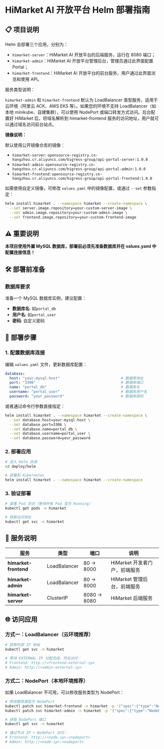 # HiMarket AI 开放平台 Helm 部署指南

## 📋 项目说明

Helm 会部署三个应用，分别为：
- `himarket-server`：HiMarket AI 开放平台的后端服务，运行在 8080 端口；
- `himarket-admin`：HiMarket AI 开放平台管理后台，管理员通过此界面配置 Portal；
- `himarket-frontend`：HiMarket AI 开放平台的前台服务，用户通过此界面浏览和使用 API。

服务类型说明：

`himarket-admin` 和 `himarket-frontend` 默认为 LoadBalancer 类型服务，适用于云环境（阿里云 ACK、AWS EKS 等）。如果您的环境不支持 LoadBalancer（如本地 minikube、自建集群），可以使用 NodePort 或端口转发方式访问。后台配置好 HiMarket 后，将域名解析到 himarket-frontend 服务的访问地址，用户就可以通过域名访问前台站点。

**镜像说明：**

默认使用公开镜像仓库的镜像：
- `himarket-server`: `opensource-registry.cn-hangzhou.cr.aliyuncs.com/higress-group/api-portal-server:1.0.0`
- `himarket-admin`: `opensource-registry.cn-hangzhou.cr.aliyuncs.com/higress-group/api-portal-admin:1.0.0`
- `himarket-frontend`: `opensource-registry.cn-hangzhou.cr.aliyuncs.com/higress-group/api-portal-frontend:1.0.0`

如需使用自定义镜像，可修改 `values.yaml` 中的镜像配置，或通过 `--set` 参数指定：
```bash
helm install himarket . --namespace himarket --create-namespace \
  --set server.image.repository=your-custom-server-image \
  --set admin.image.repository=your-custom-admin-image \
  --set frontend.image.repository=your-custom-frontend-image
```

## ⚠️ 重要说明

**本项目使用外置 MySQL 数据库，部署前必须先准备数据库并在 values.yaml 中配置连接信息！**

## 🛠️ 部署前准备

### 数据库要求

准备一个 MySQL 数据库实例，建议配置：
- **数据库名**: 如`portal_db`
- **用户名**: 如`portal_user`  
- **密码**: 自定义密码

## 🚀 部署步骤

### 1. 配置数据库连接

编辑 `values.yaml` 文件，更新数据库配置：

```yaml
database:
  host: "your-mysql-host"                            # 数据库地址
  port: "3306"                                       # 数据库端口
  name: "portal_db"                                  # 数据库名
  username: "portal_user"                            # 数据库用户名
  password: "your_password"                          # 数据库密码
```

或者通过命令行参数直接指定：

```bash
helm install himarket . --namespace himarket --create-namespace \
  --set database.host=your-mysql-host \
  --set database.port=3306 \
  --set database.name=portal_db \
  --set database.username=portal_user \
  --set database.password=your_password
```

### 2. 部署应用

```bash
# 进入 Helm 目录
cd deploy/helm

# 部署到 Kubernetes
helm install himarket . --namespace himarket --create-namespace
```

### 3. 验证部署

```bash
# 查看 Pod 状态（等待所有 Pod 变为 Running）
kubectl get pods -n himarket

# 获取访问地址
kubectl get svc -n himarket
```

## 📝 服务说明

| 服务 | 类型 | 端口          | 说明         |
|------|------|-------------|------------|
| **himarket-frontend** | LoadBalancer | 80 → 8000   | HiMarket 开发者门户，前端服务 |
| **himarket-admin** | LoadBalancer | 80 → 8000   | HiMarket 管理后台，前端服务  |
| **himarket-server** | ClusterIP | 8080 → 8080 | HiMarket 后端服务       |

## 🌐 访问应用

### 方式一：LoadBalancer（云环境推荐）

```bash
# 获取外部 IP 地址
kubectl get svc -n himarket

# 等待 EXTERNAL-IP 分配完成，然后访问：
# Frontend: http://<frontend-external-ip>
# Admin: http://<admin-external-ip>
```

### 方式二：NodePort（本地环境推荐）

如果 LoadBalancer 不可用，可以修改服务类型为 NodePort：

```bash
# 修改服务类型为 NodePort
kubectl patch svc himarket-frontend -n himarket -p '{"spec":{"type":"NodePort"}}'
kubectl patch svc himarket-admin -n himarket -p '{"spec":{"type":"NodePort"}}'

# 获取 NodePort 端口
kubectl get svc -n himarket

# 通过节点 IP + NodePort 访问：
# Frontend: http://<node-ip>:<nodeport>
# Admin: http://<node-ip>:<nodeport>
```